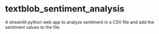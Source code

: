# textblob_sentiment_analysis
A streamlit python web app to analyze sentiment in a CSV file and add the sentiment values to the file. 

